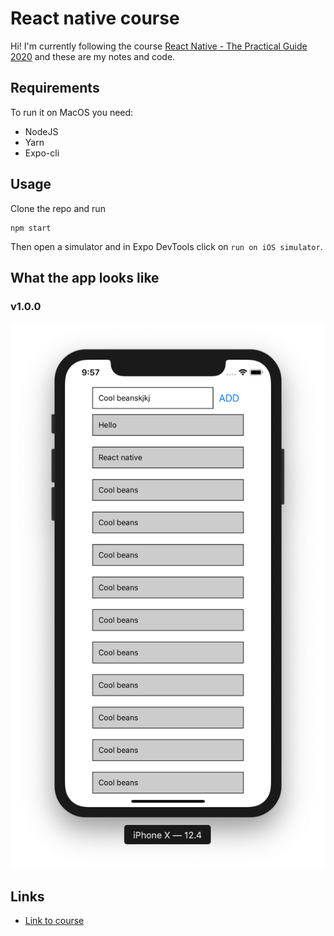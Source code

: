 # React native course

Hi! I'm currently following the course [React Native - The Practical Guide 2020](https://www.udemy.com/course/react-native-the-practical-guide/) and these are my notes and code.

## Requirements

To run it on MacOS you need: 

* NodeJS
* Yarn
* Expo-cli

## Usage

Clone the repo and run

```
npm start
```

Then open a simulator and in Expo DevTools click on `run on iOS simulator`. 

## What the app looks like

### v1.0.0

![](/doc/img1.png)

## Links

* [Link to course](https://www.udemy.com/course/react-native-the-practical-guide/)
